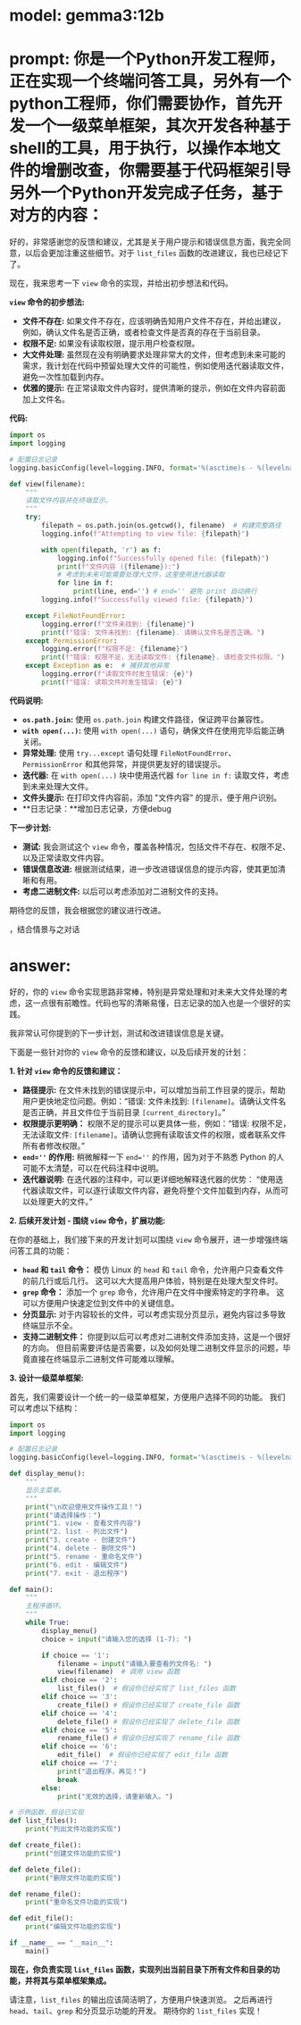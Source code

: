 # model: gemma3:12b
# prompt: 你是一个Python开发工程师，正在实现一个终端问答工具，另外有一个python工程师，你们需要协作，首先开发一个一级菜单框架，其次开发各种基于shell的工具，用于执行，以操作本地文件的增删改查，你需要基于代码框架引导另外一个Python开发完成子任务，基于对方的内容：
好的，非常感谢您的反馈和建议，尤其是关于用户提示和错误信息方面，我完全同意，以后会更加注重这些细节。对于 `list_files` 函数的改进建议，我也已经记下了。

现在，我来思考一下 `view` 命令的实现，并给出初步想法和代码。

**`view` 命令的初步想法:**

*   **文件不存在:** 如果文件不存在，应该明确告知用户文件不存在，并给出建议，例如，确认文件名是否正确，或者检查文件是否真的存在于当前目录。
*   **权限不足:** 如果没有读取权限，提示用户检查权限。
*   **大文件处理:** 虽然现在没有明确要求处理非常大的文件，但考虑到未来可能的需求，我计划在代码中预留处理大文件的可能性，例如使用迭代器读取文件，避免一次性加载到内存。
*   **优雅的提示:** 在正常读取文件内容时，提供清晰的提示，例如在文件内容前面加上文件名。

**代码:**

```python
import os
import logging

# 配置日志记录
logging.basicConfig(level=logging.INFO, format='%(asctime)s - %(levelname)s - %(message)s')

def view(filename):
    """
    读取文件内容并在终端显示。
    """
    try:
        filepath = os.path.join(os.getcwd(), filename)  # 构建完整路径
        logging.info(f"Attempting to view file: {filepath}")

        with open(filepath, 'r') as f:
            logging.info(f"Successfully opened file: {filepath}")
            print(f"文件内容 ({filename}):")
            # 考虑到未来可能需要处理大文件，这里使用迭代器读取
            for line in f:
                print(line, end='') # end='' 避免 print 自动换行
        logging.info(f"Successfully viewed file: {filepath}")

    except FileNotFoundError:
        logging.error(f"文件未找到: {filename}")
        print(f"错误: 文件未找到: {filename}. 请确认文件名是否正确。")
    except PermissionError:
        logging.error(f"权限不足: {filename}")
        print(f"错误: 权限不足，无法读取文件: {filename}. 请检查文件权限。")
    except Exception as e:  # 捕获其他异常
        logging.error(f"读取文件时发生错误: {e}")
        print(f"错误: 读取文件时发生错误: {e}")
```

**代码说明:**

*   **`os.path.join`:**  使用 `os.path.join` 构建文件路径，保证跨平台兼容性。
*   **`with open(...)`:** 使用 `with open(...)` 语句，确保文件在使用完毕后能正确关闭。
*   **异常处理:**  使用 `try...except` 语句处理 `FileNotFoundError`、`PermissionError` 和其他异常，并提供更友好的错误提示。
*   **迭代器:** 在 `with open(...)` 块中使用迭代器 `for line in f:` 读取文件，考虑到未来处理大文件。
*   **文件头提示:** 在打印文件内容前，添加 "文件内容" 的提示，便于用户识别。
*   **日志记录：**增加日志记录，方便debug

**下一步计划:**

*   **测试:** 我会测试这个 `view` 命令，覆盖各种情况，包括文件不存在、权限不足、以及正常读取文件内容。
*   **错误信息改进:**  根据测试结果，进一步改进错误信息的提示内容，使其更加清晰和有用。
*   **考虑二进制文件:** 以后可以考虑添加对二进制文件的支持。

期待您的反馈，我会根据您的建议进行改进。

，结合情景与之对话
# answer: 
 好的，你的 `view` 命令实现思路非常棒，特别是异常处理和对未来大文件处理的考虑，这一点很有前瞻性。代码也写的清晰易懂，日志记录的加入也是一个很好的实践。

我非常认可你提到的下一步计划，测试和改进错误信息是关键。

下面是一些针对你的 `view` 命令的反馈和建议，以及后续开发的计划：

**1. 针对 `view` 命令的反馈和建议：**

*   **路径提示:** 在文件未找到的错误提示中，可以增加当前工作目录的提示，帮助用户更快地定位问题。例如：“错误: 文件未找到: `[filename]`。请确认文件名是否正确，并且文件位于当前目录 `[current_directory]`。”
*   **权限提示更明确：** 权限不足的提示可以更具体一些，例如：“错误: 权限不足，无法读取文件: `[filename]`。请确认您拥有读取该文件的权限，或者联系文件所有者修改权限。”
*   **`end=''` 的作用:** 稍微解释一下 `end=''` 的作用，因为对于不熟悉 Python 的人可能不太清楚，可以在代码注释中说明。
*   **迭代器说明:** 在迭代器的注释中，可以更详细地解释迭代器的优势： “使用迭代器读取文件，可以逐行读取文件内容，避免将整个文件加载到内存，从而可以处理更大的文件。”

**2. 后续开发计划 - 围绕 `view` 命令，扩展功能:**

在你的基础上，我们接下来的开发计划可以围绕 `view` 命令展开，进一步增强终端问答工具的功能：

*   **`head` 和 `tail` 命令：** 模仿 Linux 的 `head` 和 `tail` 命令，允许用户只查看文件的前几行或后几行。 这可以大大提高用户体验，特别是在处理大型文件时。
*   **`grep` 命令：** 添加一个 `grep` 命令，允许用户在文件中搜索特定的字符串。 这可以方便用户快速定位到文件中的关键信息。
*   **分页显示:** 对于内容较长的文件，可以考虑实现分页显示，避免内容过多导致终端显示不全。
*   **支持二进制文件：**  你提到以后可以考虑对二进制文件添加支持，这是一个很好的方向。  但目前需要评估是否需要，以及如何处理二进制文件显示的问题，毕竟直接在终端显示二进制文件可能难以理解。

**3.  设计一级菜单框架:**

首先，我们需要设计一个统一的一级菜单框架，方便用户选择不同的功能。 我们可以考虑以下结构：

```python
import os
import logging

# 配置日志记录
logging.basicConfig(level=logging.INFO, format='%(asctime)s - %(levelname)s - %(message)s')

def display_menu():
    """
    显示主菜单。
    """
    print("\n欢迎使用文件操作工具！")
    print("请选择操作：")
    print("1. view - 查看文件内容")
    print("2. list - 列出文件")
    print("3. create - 创建文件")
    print("4. delete - 删除文件")
    print("5. rename - 重命名文件")
    print("6. edit - 编辑文件")
    print("7. exit - 退出程序")

def main():
    """
    主程序循环。
    """
    while True:
        display_menu()
        choice = input("请输入您的选择 (1-7): ")

        if choice == '1':
            filename = input("请输入要查看的文件名: ")
            view(filename)  # 调用 view 函数
        elif choice == '2':
            list_files()  # 假设你已经实现了 list_files 函数
        elif choice == '3':
            create_file() # 假设你已经实现了 create_file 函数
        elif choice == '4':
            delete_file() # 假设你已经实现了 delete_file 函数
        elif choice == '5':
            rename_file() # 假设你已经实现了 rename_file 函数
        elif choice == '6':
            edit_file()  # 假设你已经实现了 edit_file 函数
        elif choice == '7':
            print("退出程序，再见！")
            break
        else:
            print("无效的选择，请重新输入。")

# 示例函数，假设已实现
def list_files():
    print("列出文件功能的实现")

def create_file():
    print("创建文件功能的实现")

def delete_file():
    print("删除文件功能的实现")

def rename_file():
    print("重命名文件功能的实现")

def edit_file():
    print("编辑文件功能的实现")

if __name__ == "__main__":
    main()
```

**现在，你负责实现 `list_files` 函数，实现列出当前目录下所有文件和目录的功能，并将其与菜单框架集成。**

请注意，`list_files` 的输出应该简洁明了，方便用户快速浏览。  之后再进行 `head`、`tail`、`grep` 和分页显示功能的开发。 期待你的 `list_files` 实现！
